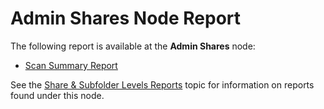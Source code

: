 # Admin Shares Node Report

The following report is available at the **Admin Shares** node:

- [Scan Summary Report](/docs/accessinformationcenter/11.6/access/informationcenter/resourceaudit/filesystem/adminshares/scansummary.md)

See the
[Share & Subfolder Levels Reports](/docs/accessinformationcenter/11.6/access/informationcenter/resourceaudit/filesystem/sharesubfolder/overview.md)
topic for information on reports found under this node.
